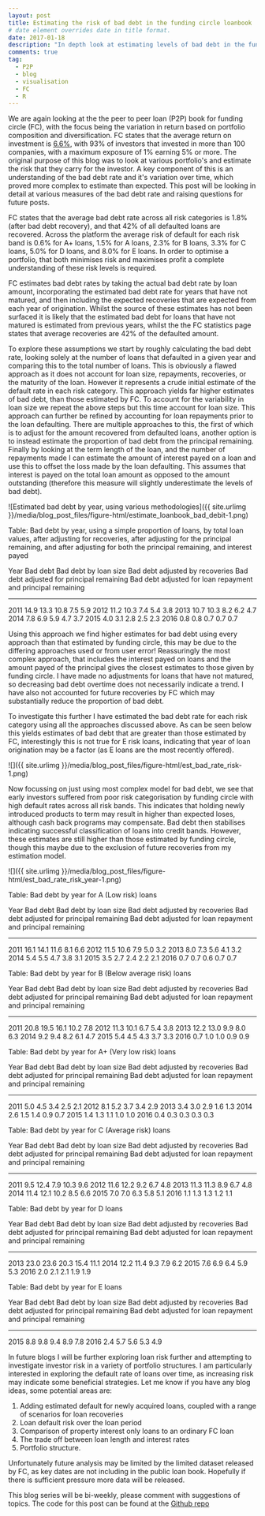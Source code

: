 ```yaml
---
layout: post
title: Estimating the risk of bad debt in the funding circle loanbook
# date element overrides date in title format.
date: 2017-01-18
description: "In depth look at estimating levels of bad debt in the funding cirlce loan book"
comments: true
tag:
  - P2P
  - blog
  - visualisation
  - FC
  - R
---
```


We are again looking at the the peer to peer loan (P2P) book for funding circle (FC), with the focus being the variation in return based on portfolio composition and diversification. FC states that the average return on investment is [6.6%](https://www.fundingcircle.com/uk/statistics/),  with 93% of investors that invested in more than 100 companies, with a maximum exposure of 1% earning 5% or more. The original purpose of this blog was to look at various portfolio's and estimate the risk that they carry for the investor. A key component of this is an understanding of the bad debt rate and it's variation over time, which proved more complex to estimate than expected. This post will be looking in detail at various measures of the bad debt rate and raising questions for future posts.


FC states that the average bad debt rate across all risk categories is 1.8% (after bad debt recovery), and that 42% of all defaulted loans are recovered. Across the platform the average risk of default for each risk band is 0.6% for A+ loans,  1.5%	for A loans, 2.3% for B loans, 3.3% for C loans, 5.0% for D loans, and 8.0% for E loans. In order to optimise a portfolio, that both minimises risk and maximises profit a complete understanding of these risk levels is required.


FC estimates bad debt rates by taking the actual bad debt rate by loan amount, incorporating the estimated bad debt rate for years that have not matured, and then including the expected recoveries that are expected from each year of origination. Whilst the source of these estimates has not been surfaced it is likely that the estimated bad debt for loans that have not matured is estimated from previous years, whilst the the FC statistics page states that average recoveries are 42% of the defaulted amount. 


To explore these assumptions we start by roughly calculating the bad debt rate, looking solely at the number of loans that defaulted in a given year and comparing this to the total number of loans. This is obviously a flawed approach as it does not account for loan size, repayments, recoveries, or the maturity of the loan. However it represents a crude initial estimate of the default rate in each risk category. This approach yields far higher estimates of bad debt, than those estimated by FC. To account for the variability in loan size we repeat the above steps but this time account for loan size. This approach can further be refined by accounting for loan repayments prior to the loan defaulting. There are multiple approaches to this, the first of which is to adjust for the amount recovered from defaulted loans, another option is to instead estimate the proportion of bad debt from the principal remaining. Finally by looking at the term length of the loan, and the number of repayments made I can estimate the amount of interest payed on a loan and use this to offset the loss made by the loan defaulting. This assumes that interest is payed on the total loan amount as opposed to the amount outstanding (therefore this measure will slightly underestimate the levels of bad debt).



![Estimated bad debt by year, using various methodologies]({{ site.urlimg }}/media/blog_post_files/figure-html/estimate_loanbook_bad_debit-1.png)


Table: Bad debt by year, using a simple proportion of loans, by total loan values, after adjusting for recoveries, after adjusting for the principal remaining, and after adjusting for both the principal remaining, and interest payed


 Year   Bad debt   Bad debt by loan size   Bad debt adjusted by recoveries   Bad debt adjusted for principal remaining   Bad debt adjusted for loan repayment and principal remaining
-----  ---------  ----------------------  --------------------------------  ------------------------------------------  -------------------------------------------------------------
 2011       14.9                    13.3                              10.8                                         7.5                                                            5.9
 2012       11.2                    10.3                               7.4                                         5.4                                                            3.8
 2013       10.7                    10.3                               8.2                                         6.2                                                            4.7
 2014        7.8                     6.9                               5.9                                         4.7                                                            3.7
 2015        4.0                     3.1                               2.8                                         2.5                                                            2.3
 2016        0.8                     0.8                               0.7                                         0.7                                                            0.7



Using this approach we find higher estimates for bad debt using every approach than that estimated by funding circle, this may be due to the differing approaches used or from user error! Reassuringly the most complex approach, that includes the interest payed on loans and the amount payed of the principal gives the closest estimates to those given by funding circle. I have made no adjustments for loans that have not matured, so decreasing bad debt overtime does not necessarily indicate a trend. I have also not accounted for future recoveries by FC which may substantially reduce the proportion of bad debt. 


To investigate this further I have estimated the bad debt rate for each risk category using all the approaches discussed above. As can be seen below this yields estimates of bad debt that are greater than those estimated by FC, interestingly this is not true for E risk loans, indicating that year of loan origination may be a factor (as E loans are the most recently offered).



![]({{ site.urlimg }}/media/blog_post_files/figure-html/est_bad_rate_risk-1.png)<!-- -->


Now focussing on just using most complex model for bad debt, we see that early investors suffered from poor risk categorisation by funding circle with high default rates across all risk bands. This indicates that holding newly introduced products to term may result in higher than expected loses, although cash back programs may compensate. Bad debt then stabilises indicating successful classification of loans into credit bands. However, these estimates are still higher than those estimated by funding circle, though this maybe due to the exclusion of future recoveries from my estimation model.


![]({{ site.urlimg }}/media/blog_post_files/figure-html/est_bad_rate_risk_year-1.png)<!-- -->


Table: Bad debt by year for A (Low risk) loans

 Year   Bad debt   Bad debt by loan size   Bad debt adjusted by recoveries   Bad debt adjusted for principal remaining   Bad debt adjusted for loan repayment and principal remaining
-----  ---------  ----------------------  --------------------------------  ------------------------------------------  -------------------------------------------------------------
 2011       16.1                    14.1                              11.6                                         8.1                                                            6.6
 2012       11.5                    10.6                               7.9                                         5.0                                                            3.2
 2013        8.0                     7.3                               5.6                                         4.1                                                            3.2
 2014        5.4                     5.5                               4.7                                         3.8                                                            3.1
 2015        3.5                     2.7                               2.4                                         2.2                                                            2.1
 2016        0.7                     0.7                               0.6                                         0.7                                                            0.7




Table: Bad debt by year for B (Below average risk) loans

 Year   Bad debt   Bad debt by loan size   Bad debt adjusted by recoveries   Bad debt adjusted for principal remaining   Bad debt adjusted for loan repayment and principal remaining
-----  ---------  ----------------------  --------------------------------  ------------------------------------------  -------------------------------------------------------------
 2011       20.8                    19.5                              16.1                                        10.2                                                            7.8
 2012       11.3                    10.1                               6.7                                         5.4                                                            3.8
 2013       12.2                    13.0                               9.9                                         8.0                                                            6.3
 2014        9.2                     9.4                               8.2                                         6.1                                                            4.7
 2015        5.4                     4.5                               4.3                                         3.7                                                            3.3
 2016        0.7                     1.0                               1.0                                         0.9                                                            0.9




Table: Bad debt by year for A+ (Very low risk) loans

 Year   Bad debt   Bad debt by loan size   Bad debt adjusted by recoveries   Bad debt adjusted for principal remaining   Bad debt adjusted for loan repayment and principal remaining
-----  ---------  ----------------------  --------------------------------  ------------------------------------------  -------------------------------------------------------------
 2011        5.0                     4.5                               3.4                                         2.5                                                            2.1
 2012        8.1                     5.2                               3.7                                         3.4                                                            2.9
 2013        3.4                     3.0                               2.9                                         1.6                                                            1.3
 2014        2.6                     1.5                               1.4                                         0.9                                                            0.7
 2015        1.4                     1.3                               1.1                                         1.0                                                            1.0
 2016        0.4                     0.3                               0.3                                         0.3                                                            0.3




Table: Bad debt by year for C (Average risk) loans


 Year   Bad debt   Bad debt by loan size   Bad debt adjusted by recoveries   Bad debt adjusted for principal remaining   Bad debt adjusted for loan repayment and principal remaining
-----  ---------  ----------------------  --------------------------------  ------------------------------------------  -------------------------------------------------------------
 2011        9.5                    12.4                               7.9                                        10.3                                                            9.6
 2012       11.6                    12.2                               9.2                                         6.7                                                            4.8
 2013       11.3                    11.3                               8.9                                         6.7                                                            4.8
 2014       11.4                    12.1                              10.2                                         8.5                                                            6.6
 2015        7.0                     7.0                               6.3                                         5.8                                                            5.1
 2016        1.1                     1.3                               1.3                                         1.2                                                            1.1




Table: Bad debt by year for D loans

 Year   Bad debt   Bad debt by loan size   Bad debt adjusted by recoveries   Bad debt adjusted for principal remaining   Bad debt adjusted for loan repayment and principal remaining
-----  ---------  ----------------------  --------------------------------  ------------------------------------------  -------------------------------------------------------------
 2013       23.0                    23.6                              20.3                                        15.4                                                           11.1
 2014       12.2                    11.4                               9.3                                         7.9                                                            6.2
 2015        7.6                     6.9                               6.4                                         5.9                                                            5.3
 2016        2.0                     2.1                               2.1                                         1.9                                                            1.9




Table: Bad debt by year for E loans

 Year   Bad debt   Bad debt by loan size   Bad debt adjusted by recoveries   Bad debt adjusted for principal remaining   Bad debt adjusted for loan repayment and principal remaining
-----  ---------  ----------------------  --------------------------------  ------------------------------------------  -------------------------------------------------------------
 2015        8.8                     9.8                               9.4                                         8.9                                                            7.8
 2016        2.4                     5.7                               5.6                                         5.3                                                            4.9




In future blogs I will be further exploring loan risk further and attempting to investigate investor risk in a variety of portfolio structures. I am particularly interested in exploring the default rate of loans over time, as increasing risk may indicate some beneficial strategies. Let me know if you have any blog ideas, some potential areas are: 


1. Adding estimated default for newly acquired loans, coupled with a range of scenarios for loan recoveries
1. Loan default risk over the loan period
1. Comparison of property interest only loans to an ordinary FC loan
1. The trade off between loan length and interest rates
1. Portfolio structure.


Unfortunately future analysis may be limited by the limited dataset released by FC, as key dates are not including in the public loan book. Hopefully if there is sufficient pressure more data will be released.


This blog series will be bi-weekly, please comment with suggestions of topics. The code for this post can be found at the [Github repo](https://github.com/clapping-bunny/funding_circle)
